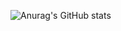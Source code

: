 ![Anurag's GitHub stats](https://github-readme-stats.vercel.app/api?username=CptDat9&show_icons=true&theme=radical&bg_color=30,e96443,904e95&title_color=fff&text_color=fff&icon_color=fff&border_color=fff)
